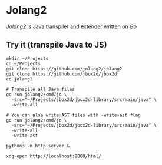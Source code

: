 # Jolang2

_Jolang2_ is Java transpiler and extender written on [_Go_](https://go.dev/)

## Try it (transpile Java to JS)

```shell
mkdir ~/Projects
cd ~/Projects
git clone https://github.com/jolang2/jolang2
git clone https://github.com/jbox2d/jbox2d
cd jolang2

# Transpile all Java files
go run jolang2/cmd/jo \
  -src="~/Projects/jbox2d/jbox2d-library/src/main/java" \
  -write-all

# You can alsa write AST files with -write-ast flag
go run jolang2/cmd/jo \
  -src="~/Projects/jbox2d/jbox2d-library/src/main/java" \
  -write-all
  -write-ast

python3 -m http.server &

xdg-open http://localhost:8000/html/
```